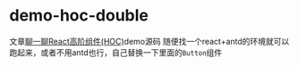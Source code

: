 # demo-hoc-double
文章[聊一聊React高阶组件(HOC)](https://www.jianshu.com/p/70b230559db7)demo源码
随便找一个react+antd的环境就可以跑起来，或者不用antd也行，自己替换一下里面的`Button`组件

